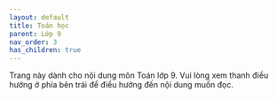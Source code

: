 ```yaml
---
layout: default
title: Toán học
parent: Lớp 9
nav_order: 3
has_children: true
---
```


Trang này dành cho nội dung môn Toán lớp 9. Vui lòng xem thanh điều hướng ở phía bên trái để điều hướng đến nội dung muốn đọc.
